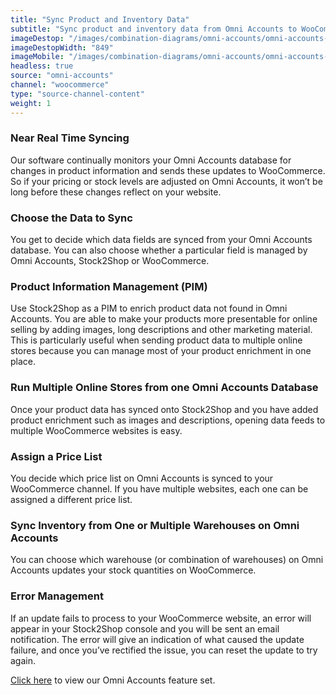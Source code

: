 ```yaml
---
title: "Sync Product and Inventory Data"
subtitle: "Sync product and inventory data from Omni Accounts to WooCommerce."
imageDestop: "/images/combination-diagrams/omni-accounts/omni-accounts-woocommerce-inventory.svg"
imageDestopWidth: "849"
imageMobile: "/images/combination-diagrams/omni-accounts/omni-accounts-woocommerce-inventory.svg"
headless: true
source: "omni-accounts"
channel: "woocommerce"
type: "source-channel-content"
weight: 1
---
```


### Near Real Time Syncing
Our software continually monitors your Omni Accounts database for changes in product information and sends these updates to WooCommerce. So if your pricing or stock levels are adjusted on Omni Accounts, it won’t be long before these changes reflect on your website.

### Choose the Data to Sync
You get to decide which data fields are synced from your Omni Accounts database. You can also choose whether a particular field is managed by Omni Accounts, Stock2Shop or WooCommerce.

### Product Information Management (PIM)
Use Stock2Shop as a PIM to enrich product data not found in Omni Accounts. You are able to make your products more presentable for online selling by adding images, long descriptions and other marketing material. This is particularly useful when sending product data to multiple online stores because you can manage most of your product enrichment in one place.

### Run Multiple Online Stores from one Omni Accounts Database
Once your product data has synced onto Stock2Shop and you have added product enrichment such as images and descriptions, opening data feeds to multiple WooCommerce websites is easy.

### Assign a Price List
You decide which price list on Omni Accounts is synced to your WooCommerce channel. If you have multiple websites, each one can be assigned a different price list.

### Sync Inventory from One or Multiple Warehouses on Omni Accounts
You can choose which warehouse (or combination of warehouses) on Omni Accounts updates your stock quantities on WooCommerce.

### Error Management
If an update fails to process to your WooCommerce website, an error will appear in your Stock2Shop console and you will be sent an email notification. The error will give an indication of what caused the update failure, and once you’ve rectified the issue, you can reset the update to try again.

[Click here](/help/features/omni-accounts/ "Omni Accounts Features") to view our Omni Accounts feature set.